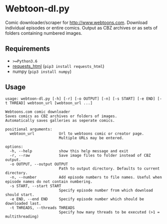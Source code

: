 # Webtoon-dl.py

Comic downloader/scraper for http://www.webtoons.com. Download individual episodes or entire comics.
Output as CBZ archives or as sets of folders containing numbered images.

## Requirements

- `>=Python3.6`
- [requests_html](https://github.com/kennethreitz/requests-html) (`pip3 install requests_html`)
- numpy (`pip3 install numpy`)

## Usage

```
usage: webtoon-dl.py [-h] [-r] [-o OUTPUT] [-n] [-s START] [-e END] [-t THREAD] webtoon_url [webtoon_url ...]

Webtoons.com comic downloader
Saves comics as CBZ archives or folders of images.
Automatically saves galleries as seperate comics.

positional arguments:
  webtoon_url           Url to webtoons comic or creator page.
                        Multiple URLs may be entered.

options:
  -h, --help            show this help message and exit
  -r, --raw             Save image files to folder instead of CBZ output.
  -o OUTPUT, --output OUTPUT
                        Path to output directory. Defaults to current directory.
  -n, --number          Add episode numbers to file names. Useful when episode names do not contain numbering.
  -s START, --start START
                        Specify episode number from which download should start.
  -e END, --end END     Specify episode number which should be downloaded last.
  -t THREADS, --threads THREADS
                        Specify how many threads to be executed (>1 = multithreading)
```
